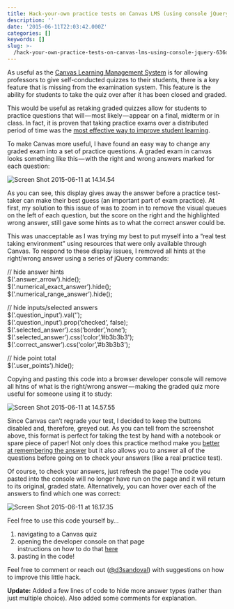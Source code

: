 ```yaml
---
title: Hack-your-own practice tests on Canvas LMS (using console jQuery)
description: ''
date: '2015-06-11T22:03:42.000Z'
categories: []
keywords: []
slug: >-
  /hack-your-own-practice-tests-on-canvas-lms-using-console-jquery-636dfeb7c38c
---
```


As useful as the [Canvas Learning Management System](http://www.canvaslms.com/) is for allowing professors to give self-conducted quizzes to their students, there is a key feature that is missing from the examination system. This feature is the ability for students to take the quiz over after it has been closed and graded.

This would be useful as retaking graded quizzes allow for students to practice questions that will — most likely — appear on a final, midterm or in class. In fact, it is proven that taking practice exams over a distributed period of time was the [most effective way to improve student learning](http://www.psychologicalscience.org/index.php/publications/journals/pspi/learning-techniques.html).

To make Canvas more useful, I have found an easy way to change any graded exam into a set of practice questions. A graded exam in canvas looks something like this — with the right and wrong answers marked for each question:

![Screen Shot 2015-06-11 at 14.14.54](https://cdn-images-1.medium.com/max/800/0*NKWhWyCwWZEns1B8.png)

As you can see, this display gives away the answer before a practice test-taker can make their best guess (an important part of exam practice). At first, my solution to this issue of was to zoom in to remove the visual queues on the left of each question, but the score on the right and the highlighted wrong answer, still gave some hints as to what the correct answer could be.

This was unacceptable as I was trying my best to put myself into a “real test taking environment” using resources that were only available through Canvas. To respond to these display issues, I removed all hints at the right/wrong answer using a series of jQuery commands:  
  
// hide answer hints  
$(‘.answer\_arrow’).hide();  
$(‘.numerical\_exact\_answer’).hide();  
$(‘.numerical\_range\_answer’).hide();  
  
// hide inputs/selected answers  
$(‘.question\_input’).val(‘’);  
$(‘.question\_input’).prop(‘checked’, false);  
$(‘.selected\_answer’).css(‘border’,’none’);  
$(‘.selected\_answer’).css(‘color’,’#b3b3b3');  
$(‘.correct\_answer’).css(‘color’,’#b3b3b3');  
  
// hide point total  
$(‘.user\_points’).hide();  
  
Copying and pasting this code into a browser developer console will remove all hitns of what is the right/wrong answer — making the graded quiz more useful for someone using it to study:

![Screen Shot 2015-06-11 at 14.57.55](https://cdn-images-1.medium.com/max/800/0*IjU4MoehtUQV8gOR.png)

Since Canvas can’t regrade your test, I decided to keep the buttons disabled and, therefore, greyed out. As you can tell from the screenshot above, this format is perfect for taking the test by hand with a notebook or spare piece of paper! Not only does this practice method make you [better at remembering the answer](http://www.lifehack.org/articles/productivity/writing-and-remembering-why-we-remember-what-we-write.html) but it also allows you to answer all of the questions before going on to check your answers (like a real practice test).

Of course, to check your answers, just refresh the page! The code you pasted into the console will no longer have run on the page and it will return to its original, graded state. Alternatively, you can hover over each of the answers to find which one was correct:

![Screen Shot 2015-06-11 at 16.17.35](https://cdn-images-1.medium.com/max/800/0*mNCjoHC5ojm43TtQ.png)

Feel free to use this code yourself by…

1.  navigating to a Canvas quiz
2.  opening the developer console on that page  
    instructions on how to do that [here](http://wickedlysmart.com/hfjsconsole/)
3.  pasting in the code!

Feel free to comment or reach out ([@d3sandoval](http://www.twitter.com/d3sandoval)) with suggestions on how to improve this little hack.

**Update:** Added a few lines of code to hide more answer types (rather than just multiple choice). Also added some comments for explanation.